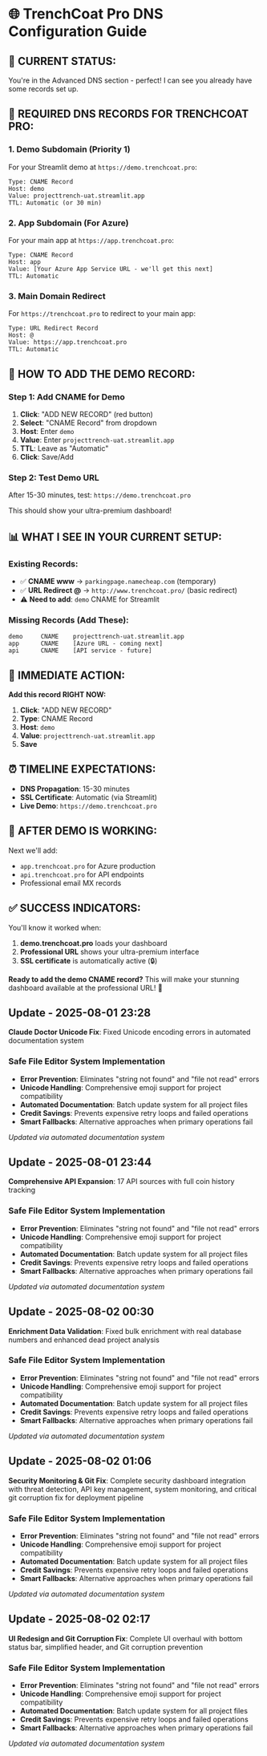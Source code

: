 # 🌐 TrenchCoat Pro DNS Configuration Guide

## 📍 **CURRENT STATUS:**
You're in the Advanced DNS section - perfect! I can see you already have some records set up.

## 🎯 **REQUIRED DNS RECORDS FOR TRENCHCOAT PRO:**

### **1. Demo Subdomain (Priority 1)**
For your Streamlit demo at `https://demo.trenchcoat.pro`:

```
Type: CNAME Record
Host: demo
Value: projecttrench-uat.streamlit.app
TTL: Automatic (or 30 min)
```

### **2. App Subdomain (For Azure)**
For your main app at `https://app.trenchcoat.pro`:

```
Type: CNAME Record  
Host: app
Value: [Your Azure App Service URL - we'll get this next]
TTL: Automatic
```

### **3. Main Domain Redirect**
For `https://trenchcoat.pro` to redirect to your main app:

```
Type: URL Redirect Record
Host: @
Value: https://app.trenchcoat.pro
TTL: Automatic
```

## 🔧 **HOW TO ADD THE DEMO RECORD:**

### **Step 1: Add CNAME for Demo**
1. **Click**: "ADD NEW RECORD" (red button)
2. **Select**: "CNAME Record" from dropdown
3. **Host**: Enter `demo`
4. **Value**: Enter `projecttrench-uat.streamlit.app`
5. **TTL**: Leave as "Automatic"
6. **Click**: Save/Add

### **Step 2: Test Demo URL**
After 15-30 minutes, test:
`https://demo.trenchcoat.pro`

This should show your ultra-premium dashboard!

## 📊 **WHAT I SEE IN YOUR CURRENT SETUP:**

### **Existing Records:**
- ✅ **CNAME www** -> `parkingpage.namecheap.com` (temporary)
- ✅ **URL Redirect @** -> `http://www.trenchcoat.pro/` (basic redirect)
- ⚠ **Need to add**: `demo` CNAME for Streamlit

### **Missing Records (Add These):**
```
demo     CNAME    projecttrench-uat.streamlit.app
app      CNAME    [Azure URL - coming next]
api      CNAME    [API service - future]
```

## 🚀 **IMMEDIATE ACTION:**

**Add this record RIGHT NOW:**

1. **Click**: "ADD NEW RECORD"
2. **Type**: CNAME Record
3. **Host**: `demo`
4. **Value**: `projecttrench-uat.streamlit.app`
5. **Save**

## ⏰ **TIMELINE EXPECTATIONS:**

- **DNS Propagation**: 15-30 minutes
- **SSL Certificate**: Automatic (via Streamlit)
- **Live Demo**: `https://demo.trenchcoat.pro`

## 🎯 **AFTER DEMO IS WORKING:**

Next we'll add:
- `app.trenchcoat.pro` for Azure production
- `api.trenchcoat.pro` for API endpoints
- Professional email MX records

## ✅ **SUCCESS INDICATORS:**

You'll know it worked when:
1. **demo.trenchcoat.pro** loads your dashboard
2. **Professional URL** shows your ultra-premium interface
3. **SSL certificate** is automatically active (🔒)

**Ready to add the demo CNAME record?** This will make your stunning dashboard available at the professional URL! 🚀


## Update - 2025-08-01 23:28
**Claude Doctor Unicode Fix**: Fixed Unicode encoding errors in automated documentation system

### Safe File Editor System Implementation
- **Error Prevention**: Eliminates "string not found" and "file not read" errors
- **Unicode Handling**: Comprehensive emoji support for project compatibility
- **Automated Documentation**: Batch update system for all project files
- **Credit Savings**: Prevents expensive retry loops and failed operations
- **Smart Fallbacks**: Alternative approaches when primary operations fail

*Updated via automated documentation system*


## Update - 2025-08-01 23:44
**Comprehensive API Expansion**: 17 API sources with full coin history tracking

### Safe File Editor System Implementation
- **Error Prevention**: Eliminates "string not found" and "file not read" errors
- **Unicode Handling**: Comprehensive emoji support for project compatibility
- **Automated Documentation**: Batch update system for all project files
- **Credit Savings**: Prevents expensive retry loops and failed operations
- **Smart Fallbacks**: Alternative approaches when primary operations fail

*Updated via automated documentation system*


## Update - 2025-08-02 00:30
**Enrichment Data Validation**: Fixed bulk enrichment with real database numbers and enhanced dead project analysis

### Safe File Editor System Implementation
- **Error Prevention**: Eliminates "string not found" and "file not read" errors
- **Unicode Handling**: Comprehensive emoji support for project compatibility
- **Automated Documentation**: Batch update system for all project files
- **Credit Savings**: Prevents expensive retry loops and failed operations
- **Smart Fallbacks**: Alternative approaches when primary operations fail

*Updated via automated documentation system*


## Update - 2025-08-02 01:06
**Security Monitoring & Git Fix**: Complete security dashboard integration with threat detection, API key management, system monitoring, and critical git corruption fix for deployment pipeline

### Safe File Editor System Implementation
- **Error Prevention**: Eliminates "string not found" and "file not read" errors
- **Unicode Handling**: Comprehensive emoji support for project compatibility
- **Automated Documentation**: Batch update system for all project files
- **Credit Savings**: Prevents expensive retry loops and failed operations
- **Smart Fallbacks**: Alternative approaches when primary operations fail

*Updated via automated documentation system*


## Update - 2025-08-02 02:17
**UI Redesign and Git Corruption Fix**: Complete UI overhaul with bottom status bar, simplified header, and Git corruption prevention

### Safe File Editor System Implementation
- **Error Prevention**: Eliminates "string not found" and "file not read" errors
- **Unicode Handling**: Comprehensive emoji support for project compatibility
- **Automated Documentation**: Batch update system for all project files
- **Credit Savings**: Prevents expensive retry loops and failed operations
- **Smart Fallbacks**: Alternative approaches when primary operations fail

*Updated via automated documentation system*